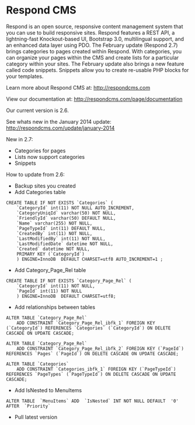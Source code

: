 Respond CMS
===========

Respond is an open source, responsive content management system that you can use to build responsive sites. Respond features a REST API, a lightning-fast Knockout-based UI, Bootstrap 3.0, multilingual support, and an enhanced data layer using PDO. The February update (Respond 2.7) brings categories to pages created within Respond.  With categories, you can organize your pages within the CMS and create lists for a particular category within your sites.  The February update also brings a new feature called code snippets.  Snippets allow you to create re-usable PHP blocks for your templates.

Learn more about Respond CMS at: http://respondcms.com

View our documentation at: http://respondcms.com/page/documentation

Our current version is 2.6.

See whats new in the January 2014 update: http://respondcms.com/update/january-2014

New in 2.7:
- Categories for pages
- Lists now support categories
- Snippets

How to update from 2.6:
- Backup sites you created
- Add Categories table

```
CREATE TABLE IF NOT EXISTS `Categories` (
	`CategoryId` int(11) NOT NULL AUTO_INCREMENT,
	`CategoryUniqId` varchar(50) NOT NULL,
	`FriendlyId` varchar(50) DEFAULT NULL,
	`Name` varchar(255) NOT NULL,
	`PageTypeId` int(11) DEFAULT NULL,
	`CreatedBy` int(11) NOT NULL,
	`LastModifiedBy` int(11) NOT NULL,
	`LastModifiedDate` datetime NOT NULL,
	`Created` datetime NOT NULL,
	PRIMARY KEY (`CategoryId`)
	) ENGINE=InnoDB  DEFAULT CHARSET=utf8 AUTO_INCREMENT=1 ;
```
		
- Add Category_Page_Rel table

```
CREATE TABLE IF NOT EXISTS `Category_Page_Rel` (
	`CategoryId` int(11) NOT NULL,
	`PageId` int(11) NOT NULL
	) ENGINE=InnoDB  DEFAULT CHARSET=utf8;
```

- Add relationships between tables

```
ALTER TABLE `Category_Page_Rel`
	ADD CONSTRAINT `Category_Page_Rel_ibfk_1` FOREIGN KEY (`CategoryId`) REFERENCES `Categories` (`CategoryId`) ON DELETE CASCADE ON UPDATE CASCADE;

ALTER TABLE `Category_Page_Rel`
	ADD CONSTRAINT `Category_Page_Rel_ibfk_2` FOREIGN KEY (`PageId`) REFERENCES `Pages` (`PageId`) ON DELETE CASCADE ON UPDATE CASCADE;

ALTER TABLE `Categories`
	ADD CONSTRAINT `Categories_ibfk_1` FOREIGN KEY (`PageTypeId`) REFERENCES `PageTypes` (`PageTypeId`) ON DELETE CASCADE ON UPDATE CASCADE;
```

- Add IsNested to MenuItems

```
ALTER TABLE  `MenuItems` ADD  `IsNested` INT NOT NULL DEFAULT  '0' AFTER  `Priority`
```
	  
- Pull latest version




